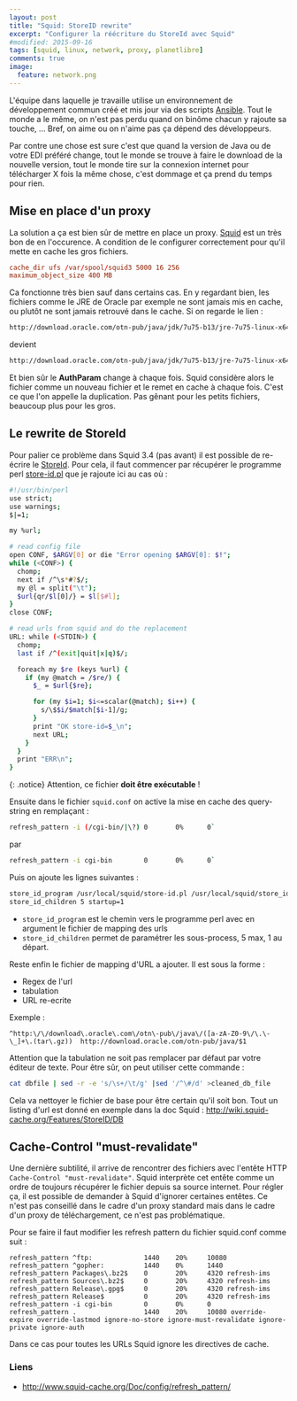 ```yaml
---
layout: post
title: "Squid: StoreID rewrite"
excerpt: "Configurer la réécriture du StoreId avec Squid"
#modified: 2015-09-16
tags: [squid, linux, network, proxy, planetlibre]
comments: true
image:
  feature: network.png
---
```


L'équipe dans laquelle je travaille utilise un environnement de développement commun créé et mis jour via des scripts
[Ansible](http://www.ansible.com/). Tout le monde a le même, on n'est pas perdu quand on binôme chacun y rajoute sa
touche, ... Bref, on aime ou on n'aime pas ça dépend des développeurs.

Par contre une chose est sure c'est que quand la version de Java ou de votre EDI préféré change, tout le monde se
trouve à faire le download de la nouvelle version, tout le monde tire sur la connexion internet pour télécharger X fois
la même chose, c'est dommage et ça prend du temps pour rien.

## Mise en place d'un proxy
La solution a ça est bien sûr de mettre en place un proxy. [Squid](http://www.squid-cache.org/) est un très bon de en
l'occurence. A condition de le configurer correctement pour qu'il mette en cache les gros fichiers.

~~~ conf
cache_dir ufs /var/spool/squid3 5000 16 256
maximum_object_size 400 MB
~~~

Ca fonctionne très bien sauf dans certains cas. En y regardant bien, les fichiers comme le JRE de Oracle par exemple
ne sont jamais mis en cache, ou plutôt ne sont jamais retrouvé dans le cache. Si on regarde le lien :

~~~ sh
http://download.oracle.com/otn-pub/java/jdk/7u75-b13/jre-7u75-linux-x64.tar.gz`
~~~

devient

~~~ sh
http://download.oracle.com/otn-pub/java/jdk/7u75-b13/jre-7u75-linux-x64.tar.gz?AuthParam=jkhefuihzefglkjhazfligezkfg`
~~~

Et bien sûr le **AuthParam** change à chaque fois. Squid considère alors le fichier comme un nouveau fichier et le
remet en cache à chaque fois. C'est ce que l'on appelle la duplication. Pas gênant pour les petits fichiers, beaucoup plus
pour les gros.

## Le rewrite de StoreId

Pour palier ce problème dans Squid 3.4 (pas avant) il est possible de re-écrire le
[StoreId](http://wiki.squid-cache.org/Features/StoreID). Pour cela, il faut commencer par récupérer le programme
perl [store-id.pl](http://pastebin.ca/2422099) que je rajoute ici au cas où :

``` bash
#!/usr/bin/perl
use strict;
use warnings;
$|=1;

my %url;

# read config file
open CONF, $ARGV[0] or die "Error opening $ARGV[0]: $!";
while (<CONF>) {
  chomp;
  next if /^\s*#?$/;
  my @l = split("\t");
  $url{qr/$l[0]/} = $l[$#l];
}
close CONF;

# read urls from squid and do the replacement
URL: while (<STDIN>) {
  chomp;
  last if /^(exit|quit|x|q)$/;

  foreach my $re (keys %url) {
    if (my @match = /$re/) {
      $_ = $url{$re};

      for (my $i=1; $i<=scalar(@match); $i++) {
        s/\$$i/$match[$i-1]/g;
      }
      print "OK store-id=$_\n";
      next URL;
    }
  }
  print "ERR\n";
}
```

{: .notice}
Attention, ce fichier **doit être exécutable** !

Ensuite dans le fichier `squid.conf` on active la mise en cache des query-string en remplaçant :

~~~ sh
refresh_pattern -i (/cgi-bin/|\?) 0       0%      0`
~~~

par

~~~ sh
refresh_pattern -i cgi-bin        0       0%      0`
~~~

Puis on ajoute les lignes suivantes :

~~~ sh
store_id_program /usr/local/squid/store-id.pl /usr/local/squid/store_id_db
store_id_children 5 startup=1
~~~

 * `store_id_program` est le chemin vers le programme perl avec en argument le fichier de mapping des urls
 * `store_id_children` permet de paramétrer les sous-process, 5 max, 1 au départ.

Reste enfin le fichier de mapping d'URL a ajouter. Il est sous la forme :

 * Regex de l'url
 * tabulation
 * URL re-ecrite

Exemple :

~~~
^http:\/\/download\.oracle\.com\/otn\-pub\/java\/([a-zA-Z0-9\/\.\-\_]+\.(tar\.gz))	http://download.oracle.com/otn-pub/java/$1
~~~

Attention que la tabulation ne soit pas remplacer par défaut par votre éditeur de texte. Pour être sûr, on peut utiliser
cette commande :

``` sh
cat dbfile | sed -r -e 's/\s+/\t/g' |sed '/^\#/d' >cleaned_db_file
```

Cela va nettoyer le fichier de base pour être certain qu'il soit bon. Tout un listing d'url est donné en exemple dans la
doc Squid : http://wiki.squid-cache.org/Features/StoreID/DB

## Cache-Control "must-revalidate"
Une dernière subtilité, il arrive de rencontrer des fichiers avec l'entête HTTP `Cache-Control "must-revalidate"`.
Squid interprète cet entête comme un ordre de toujours récupérer le fichier depuis sa source internet. Pour régler ça,
il est possible de demander à Squid d'ignorer certaines entêtes. Ce n'est pas conseillé dans le cadre d'un proxy standard
mais dans le cadre d'un proxy de téléchargement, ce n'est pas problématique.

Pour se faire il faut modifier les refresh pattern du fichier squid.conf comme suit :

~~~
refresh_pattern ^ftp:             1440    20%     10080
refresh_pattern ^gopher:          1440    0%      1440
refresh_pattern Packages\.bz2$    0       20%     4320 refresh-ims
refresh_pattern Sources\.bz2$     0       20%     4320 refresh-ims
refresh_pattern Release\.gpg$     0       20%     4320 refresh-ims
refresh_pattern Release$          0       20%     4320 refresh-ims
refresh_pattern -i cgi-bin        0       0%      0
refresh_pattern .                 1440    20%     10080 override-expire override-lastmod ignore-no-store ignore-must-revalidate ignore-private ignore-auth
~~~

Dans ce cas pour toutes les URLs Squid ignore les directives de cache.

### Liens

* http://www.squid-cache.org/Doc/config/refresh_pattern/
